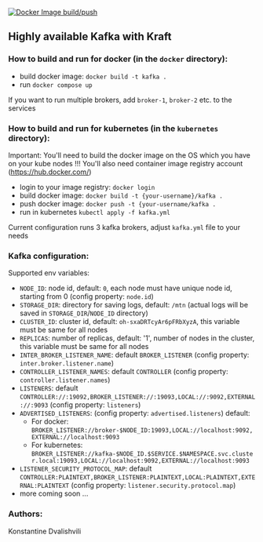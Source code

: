 [![Docker Image build/push](https://github.com/kokadva/highly-available-kafka-with-kraft/actions/workflows/docker-image.yml/badge.svg)](https://github.com/kokadva/highly-available-kafka-with-kraft/actions/workflows/docker-image.yml)

## Highly available Kafka with Kraft

### How to build and run for docker (in the `docker` directory):

* build docker image: `docker build -t kafka .`
* run `docker compose up`

If you want to run multiple brokers, add `broker-1`, `broker-2` etc. to the services


### How to build and run for kubernetes (in the `kubernetes` directory):

Important: You'll need to build the docker image on the OS which you have on your kube nodes !!!
You'll also need container image registry account (https://hub.docker.com/)

* login to your image registry: `docker login`
* build docker image: `docker build -t {your-username}/kafka .`
* push docker image: `docker push -t {your-username/kafka .`
* run in kubernetes `kubectl apply -f kafka.yml`

Current configuration runs 3 kafka brokers, adjust `kafka.yml` file
to your needs

### Kafka configuration:

Supported env variables:
* `NODE_ID`: node id, default: `0`, each node must have unique node id, starting from 0 (config property: `node.id`)
* `STORAGE_DIR`: directory for saving logs, default: `/mtn` (actual logs will be saved in `STORAGE_DIR`/`NODE_ID` directory)
* `CLUSTER_ID`: cluster id, default: `oh-sxaDRTcyAr6pFRbXyzA`, this variable must be same for all nodes
* `REPLICAS`: number of replicas, default: '1', number of nodes in the cluster, this variable must be same for all nodes
* `INTER_BROKER_LISTENER_NAME`: default `BROKER_LISTENER` (config property: `inter.broker.listener.name`)
* `CONTROLLER_LISTENER_NAMES`: default `CONTROLLER` (config property: `controller.listener.names`)
* `LISTENERS`: default `CONTROLLER://:19092,BROKER_LISTENER://:19093,LOCAL://:9092,EXTERNAL://:9093` (config property: `listeners`)
* `ADVERTISED_LISTENERS`: (config property: `advertised.listeners`) default:
  * For docker: `BROKER_LISTENER://broker-$NODE_ID:19093,LOCAL://localhost:9092,EXTERNAL://localhost:9093` 
  * For kubernetes: `BROKER_LISTENER://kafka-$NODE_ID.$SERVICE.$NAMESPACE.svc.cluster.local:19093,LOCAL://localhost:9092,EXTERNAL://localhost:9093`
* `LISTENER_SECURITY_PROTOCOL_MAP`: default `CONTROLLER:PLAINTEXT,BROKER_LISTENER:PLAINTEXT,LOCAL:PLAINTEXT,EXTERNAL:PLAINTEXT` (config property: `listener.security.protocol.map`)
* more coming soon ...


### Authors:

Konstantine Dvalishvili

